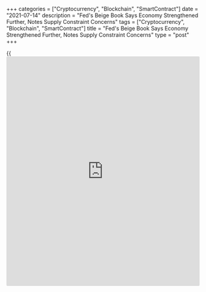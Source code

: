 +++
categories = ["Cryptocurrency", "Blockchain", "SmartContract"]
date = "2021-07-14"
description = "Fed's Beige Book Says Economy Strengthened Further, Notes Supply Constraint Concerns"
tags = ["Cryptocurrency", "Blockchain", "SmartContract"]
title = "Fed's Beige Book Says Economy Strengthened Further, Notes Supply Constraint Concerns"
type = "post"
+++

{{<iframe id="large-banner" src="https://www.bounty.group/#slide=18.0" width="100%" height="600" scrolling="no" style="border: 0px solid rgb(216, 221, 230); border-radius: 3px;">}}

Amid ongoing Congressional testimony by Federal Reserve Chair Jerome
Powell on Wednesday, the central bank also released its Beige Book, a
compilation of anecdotal evidence on economic conditions in each of the
twelve Fed districts.

The Beige Book noted the U.S. [economy][1] strengthened further from
late May to early July, with the pace of growth described as moderate to
robust.

The transportation, travel and tourism, manufacturing, and non-financial
services sectors reported above-average growth, while energy
[markets][2] improved slightly, and agriculture had mixed results.

The report said supply-side disruptions became more widespread during
the period, including shortages of materials and labor, delivery delays,
and low inventories of many consumer goods.

Powell told the House Financial Services Committee that production
bottlenecks and other supply constraints in certain sectors have
contributed to a notable increase in inflation, with the Beige Book
noting prices have increased at an above-average pace.

The Beige Book described pricing pressures as broad-based, with more
acute pricing pressures seen in the hospitality sector, as the reopening
of hotels and restaurants confronted limited supplies of materials and
workers.

"While some [contact](https://www.playgroundfx.com/contact/)s felt that pricing pressures were transitory, the
majority expected further increases in input costs and selling prices in
the coming months," the Fed said.

The report also said three-quarters of the Fed districts reported either
slight or modest job gains, while the remainder reported moderate or
strong increases in employment.

Labor shortages were often cited as a reason firms could not staff at
desired levels, the Beige Book said, with firms in several districts
expecting the difficulty finding workers to extend into the early fall.

Looking ahead, the Beige Book said the outlook for demand continued to
improve but noted many [contact](https://www.playgroundfx.com/contact/)s expressed uncertainty or pessimism over
the easing of supply constraints.

The release of the Beige Book comes two weeks ahead of the Fed's next
monetary [policy](https://www.fintechee.com/policy/) meeting, which is scheduled for July 27-28.

For comments and feedback [contact](https://www.playgroundfx.com/contact/): editorial@rtt[news](https://www.letsplayfx.com/blog/forex-news-website/).com

[Economic News][1]

 **What parts of the world are seeing the best (and worst) economic
performances lately? Click[here][3] to check out our [Econ Scorecard][3]
and find out! See up-to-the-moment [ranking](https://www.playgroundfx.com/blog/crypto-exchange-ranking/)s for the best and worst
performers in [GDP][4], [unemployment rate][5], [inflation][6] and much
more.**

   1. www.rtt[news](https://www.letsplayfx.com/blog/forex-news-website/).com/Content/EconomicNews.aspx
   2. www.rtt[news](https://www.letsplayfx.com/blog/forex-news-website/).com/Content/Markets.aspx
   3. www.rtt[news](https://www.letsplayfx.com/blog/forex-news-website/).com/economic-scorecard/world-rank/industrial-production/highest-performance.aspx
   4. www.rtt[news](https://www.letsplayfx.com/blog/forex-news-website/).com/economic-scorecard/world-rank/GDP/highest-performance.aspx
   5. www.rtt[news](https://www.letsplayfx.com/blog/forex-news-website/).com/economic-scorecard/world-rank/unemployment-rate/lowest-performance.aspx
   6. www.rtt[news](https://www.letsplayfx.com/blog/forex-news-website/).com/economic-scorecard/world-rank/CPI/highest-performance.aspx